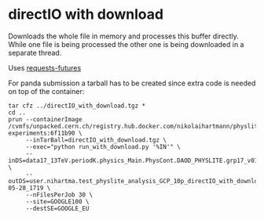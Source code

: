# directIO with download

Downloads the whole file in memory and processes this buffer directly. While one
file is being processed the other one is being downloaded in a separate thread.

Uses [requests-futures](https://github.com/ross/requests-futures)

For panda submission a tarball has to be created since extra code is needed on top of the container:

```
tar cfz ../directIO_with_download.tgz *
cd ..
prun --containerImage /cvmfs/unpacked.cern.ch/registry.hub.docker.com/nikolaihartmann/physlite-experiments:6f11b90 \
     --inTarBall=directIO_with_download.tgz \
     --exec="python run_with_download.py '%IN'" \
     --inDS=data17_13TeV.periodK.physics_Main.PhysCont.DAOD_PHYSLITE.grp17_v01_p4309 \
     --outDS=user.nihartma.test_physlite_analysis_GCP_10p_directIO_with_download_preload_2021-05-28_1719 \
     --nFilesPerJob 30 \
     --site=GOOGLE100 \
     --destSE=GOOGLE_EU
```
